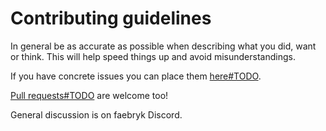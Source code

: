 # Contributing guidelines

In general be as accurate as possible when describing what you did, want or think. This will help speed things up and avoid misunderstandings.

If you have concrete issues you can place them [here#TODO]().

[Pull requests#TODO]() are welcome too!

General discussion is on faebryk Discord.
